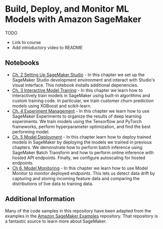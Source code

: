 # Build, Deploy, and Monitor ML Models with Amazon SageMaker

TODO 
* Link to course
* Add introductory video to README

## Notebooks

* [Ch. 2 Setting Up SageMaker Studio](https://github.com/lpatruno/sagemaker-course/blob/master/notebooks/ch02_setup.ipynb) - In this chapter we set up the SageMaker Studio development environment and interact with Studio's visual interface. This notebook installs additional depenencies.
* [Ch. 3 Interactive Model Training](https://github.com/lpatruno/sagemaker-course/blob/master/notebooks/ch03_interactive_model_training.ipynb) - In this chapter we learn how to interactively train models in SageMaker using built-in algorithms and custom training code. In particular, we train customer churn prediction models using XGBoost and scikit-learn.
* [Ch. 4 Experiment Management](https://github.com/lpatruno/sagemaker-course/blob/master/notebooks/ch04_experiment_management.ipynb) - In this chapter we learn how to use SageMaker Experiments to organize the results of deep learning experiments. We train models using the Tensorflow and PyTorch frameworks, perform hyperparameter optimization, and find the best performing model.
* [Ch. 5 Model Deployment](https://github.com/lpatruno/sagemaker-course/blob/master/notebooks/ch05_model_deployment.ipynb) - In this chapter learn how to deploy trained models in SageMaker by deploying the models we trained in previous chapters. We demonstrate how to perform batch inference using SageMaker Batch Transform and how to perform online inference with hosted API endpoints. Finally, we configure autoscaling for hosted endpoints.
* [Ch 6. Model Monitoring](https://github.com/lpatruno/sagemaker-course/blob/master/notebooks/ch05_model_deployment.ipynb) - In this chapter we learn how to use Model Monitor to monitor deployed endpoints. This lets us detect data drift by capturing and storing incoming feature data and comparing the distributions of live data to training data.




## Additional Information

Many of the code samples in this repository have been adapted from the examples in the [Amazon SageMaker Examples](https://github.com/awslabs/amazon-sagemaker-examples/) repository. That repository is a fantastic source to learn more about SageMaker. 
